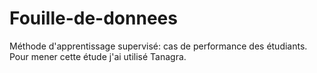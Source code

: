 # Fouille-de-donnees
Méthode d'apprentissage supervisé: cas de performance des étudiants.
Pour mener cette étude j'ai utilisé Tanagra. 
